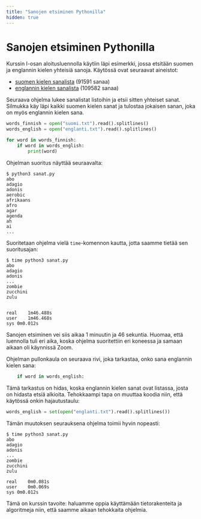 ```yaml
---
title: "Sanojen etsiminen Pythonilla"
hidden: true
---
```


# Sanojen etsiminen Pythonilla

Kurssin I-osan aloitusluennolla käytiin läpi esimerkki, jossa etsitään suomen ja englannin kielen yhteisiä sanoja. Käytössä ovat seuraavat aineistot:

* [suomen kielen sanalista](../assets/suomi.txt) (91591 sanaa)
* [englannin kielen sanalista](../assets/englanti.txt) (109582 sanaa)

Seuraava ohjelma lukee sanalistat listoihin ja etsii sitten yhteiset sanat. Silmukka käy läpi kaikki suomen kielen sanat ja tulostaa jokaisen sanan, joka on myös englannin kielen sana.

```python
words_finnish = open("suomi.txt").read().splitlines()
words_english = open("englanti.txt").read().splitlines()

for word in words_finnish:
    if word in words_english:
        print(word)
```

Ohjelman suoritus näyttää seuraavalta:

```
$ python3 sanat.py
abo
adagio
adonis
aerobic
afrikaans
afro
agar
agenda
ah
ai
...
```

Suoritetaan ohjelma vielä `time`-komennon kautta, jotta saamme tietää sen suoritusajan:

```
$ time python3 sanat.py
abo
adagio
adonis
...
zombie
zucchini
zulu


real	1m46.488s
user	1m46.468s
sys	0m0.012s
```

Sanojen etsiminen vei siis aikaa 1 minuutin ja 46 sekuntia. Huomaa, että luennolla tuli eri aika, koska ohjelma suoritettiin eri koneessa ja samaan aikaan oli käynnissä Zoom.

Ohjelman pullonkaula on seuraava rivi, joka tarkastaa, onko sana englannin kielen sana:

```python
    if word in words_english:
```

Tämä tarkastus on hidas, koska englannin kielen sanat ovat listassa, josta on hidasta etsiä alkioita. Tehokkaampi tapa on muuttaa koodia niin, että käytössä onkin hajautustaulu:

```python
words_english = set(open("englanti.txt").read().splitlines())
```

Tämän muutoksen seurauksena ohjelma toimii hyvin nopeasti:

```
$ time python3 sanat.py
abo
adagio
adonis
...
zombie
zucchini
zulu

real	0m0.081s
user	0m0.069s
sys	0m0.012s
```

Tämä on kurssin tavoite: haluamme oppia käyttämään tietorakenteita ja algoritmeja niin, että saamme aikaan tehokkaita ohjelmia.

